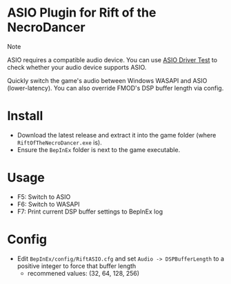 # ASIO Plugin for Rift of the NecroDancer

> [!NOTE]
> ASIO requires a compatible audio device.
> You can use [ASIO Driver Test](https://forum.vb-audio.com/viewtopic.php?t=1204) to check whether your audio device supports ASIO.

Quickly switch the game's audio between Windows WASAPI and ASIO (lower-latency). You can also override FMOD's DSP buffer length via config.

# Install
- Download the latest release and extract it into the game folder (where `RiftOfTheNecroDancer.exe` is).
- Ensure the `BepInEx` folder is next to the game executable.

# Usage
- F5: Switch to ASIO
- F6: Switch to WASAPI
- F7: Print current DSP buffer settings to BepInEx log

# Config
- Edit `BepInEx/config/RiftASIO.cfg` and set `Audio -> DSPBufferLength` to a positive integer to force that buffer length
    - recommened values: (32, 64, 128, 256)

